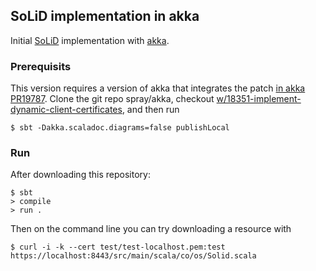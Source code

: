 ## SoLiD implementation in akka

Initial [SoLiD](https://github.com/solid/solid-spec) implementation with [akka](http://akka.io/).

### Prerequisits

This version requires a version of akka that integrates the patch [in akka PR19787](https://github.com/akka/akka/pull/19787). Clone the git repo spray/akka, checkout [w/18351-implement-dynamic-client-certificates](https://github.com/spray/akka/commits/w/18351-implement-dynamic-client-certificates), and then run

```
$ sbt -Dakka.scaladoc.diagrams=false publishLocal
```

### Run

After downloading this repository:

```
$ sbt
> compile
> run .
```

Then on the command line you can try downloading a resource with

```
$ curl -i -k --cert test/test-localhost.pem:test https://localhost:8443/src/main/scala/co/os/Solid.scala
```

